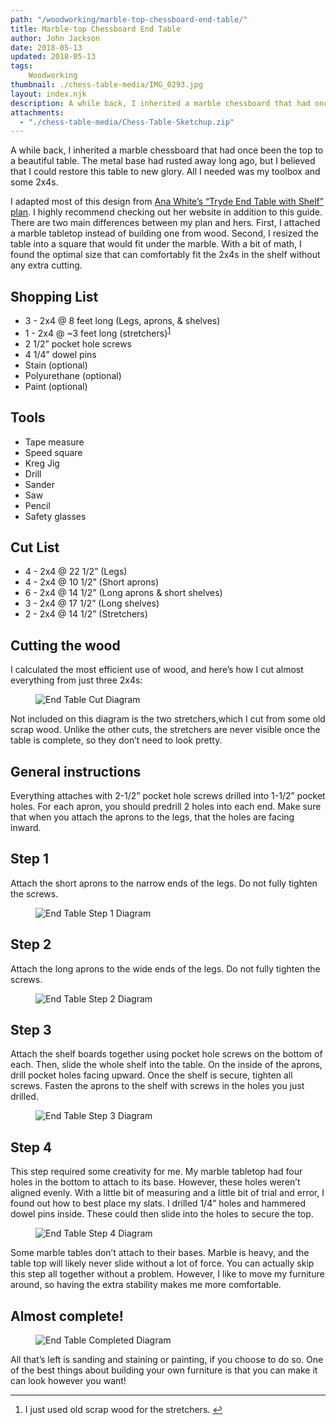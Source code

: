 ```yaml
---
path: "/woodworking/marble-top-chessboard-end-table/"
title: Marble-top Chessboard End Table
author: John Jackson
date: 2018-05-13
updated: 2018-05-13
tags:
    Woodworking
thumbnail: ./chess-table-media/IMG_0293.jpg
layout: index.njk
description: A while back, I inherited a marble chessboard that had once been the top to a beautiful table. The metal base had rusted away long ago, but I believed that I could restore this table to new glory. All I needed was my toolbox and some 2x4s.
attachments:
  - "./chess-table-media/Chess-Table-Sketchup.zip"
---
```

A while back, I inherited a marble chessboard that had once been the top to a beautiful table. The metal base had rusted away long ago, but I believed that I could restore this table to new glory. All I needed was my toolbox and some 2x4s.

I adapted most of this design from [Ana White’s “Tryde End Table with Shelf” plan](http://www.ana-white.com/2013/10/plans/tryde-end-table-shelf-updated-pocket-hole-plans). I highly recommend checking out her website in addition to this guide. There are two main differences between my plan and hers. First, I attached a marble tabletop instead of building one from wood. Second, I resized the table into a square that would fit under the marble. With a bit of math, I found the optimal size that can comfortably fit the 2x4s in the shelf without any extra cutting.

## Shopping List

- 3 - 2x4 @ 8 feet long (Legs, aprons, &amp; shelves)
- 1 - 2x4 @ ~3 feet long (stretchers)<sup><a id="ffn1" class="footnote" href="#fn1">1</a></sup>
- 2 1/2” pocket hole screws
- 4 1/4” dowel pins
- Stain (optional)
- Polyurethane (optional)
- Paint (optional)

## Tools

- Tape measure
- Speed square
- Kreg Jig
- Drill
- Sander
- Saw
- Pencil
- Safety glasses

## Cut List

- 4 - 2x4 @ 22 1/2” (Legs)
- 4 - 2x4 @ 10 1/2” (Short aprons)
- 6 - 2x4 @ 14 1/2” (Long aprons &amp; short shelves)
- 3 - 2x4 @ 17 1/2” (Long shelves)
- 2 - 2x4 @ 14 1/2” (Stretchers)

## Cutting the wood

I calculated the most efficient use of wood, and here’s how I cut almost everything from just three 2x4s:


<figure class="wp-block-image alignwide">

![End Table Cut Diagram](./chess-table-media/6.png)

</figure>

Not included on this diagram is the two stretchers,which I cut from some old scrap wood. Unlike the other cuts, the stretchers are never visible once the table is complete, so they don’t need to look pretty.

## General instructions

Everything attaches with 2-1/2” pocket hole screws drilled into 1-1/2” pocket holes. For each apron, you should predrill 2 holes into each end. Make sure that when you attach the aprons to the legs, that the holes are facing inward.

## Step 1

Attach the short aprons to the narrow ends of the legs. Do not fully tighten the screws.

<figure class="aligncenter">

![End Table Step 1 Diagram](./chess-table-media/1.png)

</figure>

## Step 2

Attach the long aprons to the wide ends of the legs. Do not fully tighten the screws.

<figure class="aligncenter">

![End Table Step 2 Diagram](./chess-table-media/2.png)

</figure>

## Step 3

Attach the shelf boards together using pocket hole screws on the bottom of each. Then, slide the whole shelf into the table. On the inside of the aprons, drill pocket holes facing upward. Once the shelf is secure, tighten all screws. Fasten the aprons to the shelf with screws in the holes you just drilled.

<figure class="aligncenter">

![End Table Step 3 Diagram](./chess-table-media/3.png)

</figure>

## Step 4

This step required some creativity for me. My marble tabletop had four holes in the bottom to attach to its base. However, these holes weren’t aligned evenly. With a little bit of measuring and a little bit of trial and error, I found out how to best place my slats. I drilled 1/4” holes and hammered dowel pins inside. These could then slide into the holes to secure the top.

<figure class="aligncenter">

![End Table Step 4 Diagram](./chess-table-media/4.png)

</figure>

Some marble tables don’t attach to their bases. Marble is heavy, and the table top will likely never slide without a lot of force. You can actually skip this step all together without a problem. However, I like to move my furniture around, so having the extra stability makes me more comfortable.

## Almost complete!

<div>
<figure class="alignleft">

![End Table Completed Diagram](./chess-table-media/5.png)

</figure>
</div>

All that’s left is sanding and staining or painting, if you choose to do so. One of the best things about building your own furniture is that you can make it can look however you want!

---


<ol><li id="fn1">I just used old scrap wood for the stretchers. <a href="#ffn1">↩︎</a></li></ol>